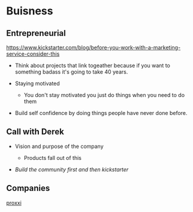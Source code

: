 # Buisness
## Entrepreneurial
https://www.kickstarter.com/blog/before-you-work-with-a-marketing-service-consider-this

- Think about projects that link togeather because if you want to something
badass it's going to take 40 years.

- Staying motivated 
    - You don't stay motivated you just do things when you need to do them

- Build self confidence by doing things people have never done before. 

## Call with Derek
- Vision and purpose of the company
    - Products fall out of this

- *Build the community first and then kickstarter*

## Companies
[proxxi](https://www.crunchbase.com/organization/proxxi)

